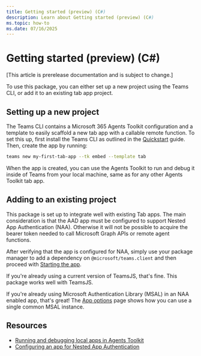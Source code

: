 ```yaml
---
title: Getting started (preview) (C#)
description: Learn about Getting started (preview) (C#)
ms.topic: how-to
ms.date: 07/16/2025
---
```


# Getting started (preview) (C#)

[This article is prerelease documentation and is subject to change.]

To use this package, you can either set up a new project using the Teams CLI, or add it to an existing tab app project.

## Setting up a new project
The Teams CLI contains a Microsoft 365 Agents Toolkit configuration and a template to easily scaffold a new tab app with a callable remote function. To set this up, first install the Teams CLI as outlined in the [Quickstart](../../getting-started/quickstart.md) guide. Then, create the app by running:


```sh
teams new my-first-tab-app --tk embed --template tab
```


When the app is created, you can use the Agents Toolkit to run and debug it inside of Teams from your local machine, same as for any other Agents Toolkit tab app.

## Adding to an existing project
This package is set up to integrate well with existing Tab apps. The main consideration is that the AAD app must be configured to support Nested App Authentication (NAA). Otherwise it will not be possible to acquire the bearer token needed to call Microsoft Graph APIs or remote agent functions.

After verifying that the app is configured for NAA, simply use your package manager to add a dependency on `@microsoft/teams.client` and then proceed with [Starting the app](./using-the-app.md).

If you're already using a current version of TeamsJS, that's fine. This package works well with TeamsJS.

If you're already using Microsoft Authentication Library (MSAL) in an NAA enabled app, that's great! The [App options](./app-options.md) page shows how you can use a single common MSAL instance.

## Resources
 - [Running and debugging local apps in Agents Toolkit](/microsoftteams/platform/toolkit/debug-local?tabs=Windows)
 - [Configuring an app for Nested App Authentication](/microsoftteams/platform/concepts/authentication/nested-authentication#configure-naa)